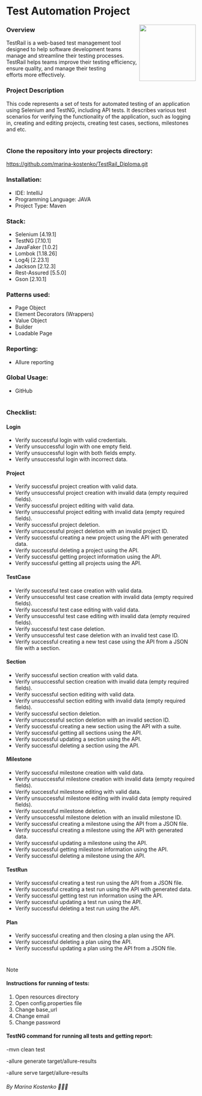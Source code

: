 # Test Automation Project
<a href="https://www.testrail.com">    
<img src="https://www.testrail.com/wp-content/uploads/2023/03/Frame-4.png" align="right" height="150" />
</a>

### **Overview**
TestRail is a web-based test management tool designed to help software development teams manage and streamline their testing processes. 
TestRail helps teams improve their testing efficiency, ensure quality, and manage their testing  
efforts more effectively.

### **Project Description**
This code represents a set of tests for automated testing of an application using Selenium and TestNG, including API tests. It describes various test scenarios for verifying the functionality of the application, such as logging in, creating and editing projects, creating test cases, sections, milestones and etc.
#

### **Clone the repository into your projects directory:**
https://github.com/marina-kostenko/TestRail_Diploma.git
### Installation:

* IDE: IntelliJ
* Programming Language: JAVA
* Project Type: Maven

### Stack:

* 	Selenium [4.19.1]
* 	TestNG [7.10.1]
* 	JavaFaker [1.0.2]
* 	Lombok [1.18.26]
* 	Log4j [2.23.1]
* 	Jackson [2.12.3]
* 	Rest-Assured [5.5.0]
*   Gson [2.10.1]

### Patterns used:

* 	Page Object
* 	Element Decorators (Wrappers)
* 	Value Object
* 	Builder
* 	Loadable Page

### Reporting:
*	Allure reporting

### Global Usage:

*	GitHub

#
### Checklist:

#### Login

* 	Verify successful login with valid credentials.
* 	Verify unsuccessful login with one empty field.
* 	Verify unsuccessful login with both fields empty.
* 	Verify unsuccessful login with incorrect data.

#### Project
* 	Verify successful project creation with valid data.
* 	Verify unsuccessful project creation with invalid data (empty required fields).
* 	Verify successful project editing with valid data.
* 	Verify unsuccessful project editing with invalid data (empty required fields).
* 	Verify successful project deletion.
* 	Verify unsuccessful project deletion with an invalid project ID.
* 	Verify successful creating a new project using the API with generated data.
* 	Verify successful deleting a project using the API.
* 	Verify successful getting project information using the API.
* 	Verify successful getting all projects using the API.

#### TestCase
* 	Verify successful test case creation with valid data.
* 	Verify unsuccessful test case creation with invalid data (empty required fields).
* 	Verify successful test case editing with valid data.
* 	Verify unsuccessful test case editing with invalid data (empty required fields).
* 	Verify successful test case deletion.
* 	Verify unsuccessful test case deletion with an invalid test case ID.
* 	Verify successful creating a new test case using the API from a JSON file with a section.

#### Section
* 	Verify successful section creation with valid data.
* 	Verify unsuccessful section creation with invalid data (empty required fields).
* 	Verify successful section editing with valid data.
* 	Verify unsuccessful section editing with invalid data (empty required fields).
* 	Verify successful section deletion.
* 	Verify unsuccessful section deletion with an invalid section ID.
* 	Verify successful creating a new section using the API with a suite.
* 	Verify successful getting all sections using the API.
* 	Verify successful updating a section using the API.
* 	Verify successful deleting a section using the API.

#### Milestone
* 	Verify successful milestone creation with valid data.
* 	Verify unsuccessful milestone creation with invalid data (empty required fields).
* 	Verify successful milestone editing with valid data.
* 	Verify unsuccessful milestone editing with invalid data (empty required fields).
* 	Verify successful milestone deletion.
* 	Verify unsuccessful milestone deletion with an invalid milestone ID.
* 	Verify successful creating a milestone using the API from a JSON file.
* 	Verify successful creating a milestone using the API with generated data.
* 	Verify successful updating a milestone using the API.
* 	Verify successful getting milestone information using the API.
* 	Verify successful deleting a milestone using the API.

#### TestRun
* 	Verify successful creating a test run using the API from a JSON file.
* 	Verify successful creating a test run using the API with generated data.
* 	Verify successful getting test run information using the API.
* 	Verify successful updating a test run using the API.
* 	Verify successful deleting a test run using the API.

#### Plan
* 	Verify successful creating and then closing a plan using the API.
* 	Verify successful deleting a plan using the API.
* 	Verify successful updating a plan using the API from a JSON file.
#
> [!NOTE]
> #### Instructions for running of tests:
>1. Open resources directory
>2. Open config.properties file
>3. Change base_url
>4. Change email
>5. Change password
> #### TestNG command for running all tests and getting report:
>-mvn clean test
> 
>-allure generate target/allure-results
> 
>-allure serve target/allure-results

###### By Marina Kostenko 👩🏽‍💻
























